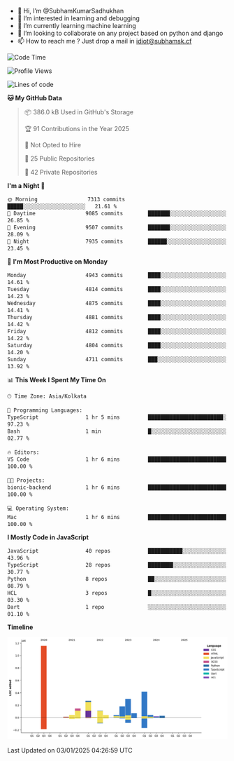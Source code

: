 - 👋 Hi, I’m @SubhamKumarSadhukhan
- 👀 I’m interested in learning and debugging
- 🌱 I’m currently learning machine learning
- 💞️ I’m looking to collaborate on any project based on python and django
- 📫 How to reach me ?
      Just drop a mail in idiot@subhamsk.cf

<!---
SubhamKumarSadhukhan/SubhamKumarSadhukhan is a ✨ special ✨ repository because its `README.md` (this file) appears on your GitHub profile.
You can click the Preview link to take a look at your changes.
--->


<!--START_SECTION:waka-->
![Code Time](http://img.shields.io/badge/Code%20Time-2%2C690%20hrs%2033%20mins-blue)

![Profile Views](http://img.shields.io/badge/Profile%20Views-0-blue)

![Lines of code](https://img.shields.io/badge/From%20Hello%20World%20I%27ve%20Written-2.9%20million%20lines%20of%20code-blue)

**🐱 My GitHub Data** 

> 📦 386.0 kB Used in GitHub's Storage 
 > 
> 🏆 91 Contributions in the Year 2025
 > 
> 🚫 Not Opted to Hire
 > 
> 📜 25 Public Repositories 
 > 
> 🔑 42 Private Repositories 
 > 
**I'm a Night 🦉** 

```text
🌞 Morning                7313 commits        █████░░░░░░░░░░░░░░░░░░░░   21.61 % 
🌆 Daytime                9085 commits        ███████░░░░░░░░░░░░░░░░░░   26.85 % 
🌃 Evening                9507 commits        ███████░░░░░░░░░░░░░░░░░░   28.09 % 
🌙 Night                  7935 commits        ██████░░░░░░░░░░░░░░░░░░░   23.45 % 
```
📅 **I'm Most Productive on Monday** 

```text
Monday                   4943 commits        ████░░░░░░░░░░░░░░░░░░░░░   14.61 % 
Tuesday                  4814 commits        ████░░░░░░░░░░░░░░░░░░░░░   14.23 % 
Wednesday                4875 commits        ████░░░░░░░░░░░░░░░░░░░░░   14.41 % 
Thursday                 4881 commits        ████░░░░░░░░░░░░░░░░░░░░░   14.42 % 
Friday                   4812 commits        ████░░░░░░░░░░░░░░░░░░░░░   14.22 % 
Saturday                 4804 commits        ████░░░░░░░░░░░░░░░░░░░░░   14.20 % 
Sunday                   4711 commits        ███░░░░░░░░░░░░░░░░░░░░░░   13.92 % 
```


📊 **This Week I Spent My Time On** 

```text
🕑︎ Time Zone: Asia/Kolkata

💬 Programming Languages: 
TypeScript               1 hr 5 mins         ████████████████████████░   97.23 % 
Bash                     1 min               █░░░░░░░░░░░░░░░░░░░░░░░░   02.77 % 

🔥 Editors: 
VS Code                  1 hr 6 mins         █████████████████████████   100.00 % 

🐱‍💻 Projects: 
bionic-backend           1 hr 6 mins         █████████████████████████   100.00 % 

💻 Operating System: 
Mac                      1 hr 6 mins         █████████████████████████   100.00 % 
```

**I Mostly Code in JavaScript** 

```text
JavaScript               40 repos            ███████████░░░░░░░░░░░░░░   43.96 % 
TypeScript               28 repos            ████████░░░░░░░░░░░░░░░░░   30.77 % 
Python                   8 repos             ██░░░░░░░░░░░░░░░░░░░░░░░   08.79 % 
HCL                      3 repos             █░░░░░░░░░░░░░░░░░░░░░░░░   03.30 % 
Dart                     1 repo              ░░░░░░░░░░░░░░░░░░░░░░░░░   01.10 % 
```



**Timeline**

![Lines of Code chart](https://raw.githubusercontent.com/SubhamKumarSadhukhan/SubhamKumarSadhukhan/main/assets/bar_graph.png)


 Last Updated on 03/01/2025 04:26:59 UTC
<!--END_SECTION:waka-->
